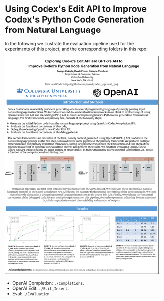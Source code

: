 #  Using Codex's Edit API to Improve Codex's Python Code Generation from Natural Language

In the following we illustrate the evaluation pipeline used for the experiments of this project, and the corresponding folders in this repo:  

<p align='center'>

![](DL_Final_Poster.png)


- OpenAI Completion: `./Completions`.  
- OpenAI Edit: `./Edit_Insert`.  
- Eval: `./Evaluation`.  
